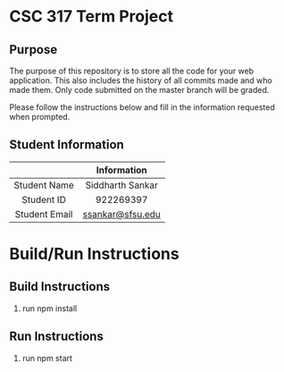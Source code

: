 # CSC 317 Term Project

## Purpose

The purpose of this repository is to store all the code for your web application. This also includes the history of all commits made and who made them. Only code submitted on the master branch will be graded.

Please follow the instructions below and fill in the information requested when prompted.

## Student Information

|               |   Information    |
| :-----------: | :--------------: |
| Student Name  | Siddharth Sankar |
|  Student ID   |    922269397     |
| Student Email | ssankar@sfsu.edu |

# Build/Run Instructions

## Build Instructions

1. run npm install

## Run Instructions

1. run npm start
